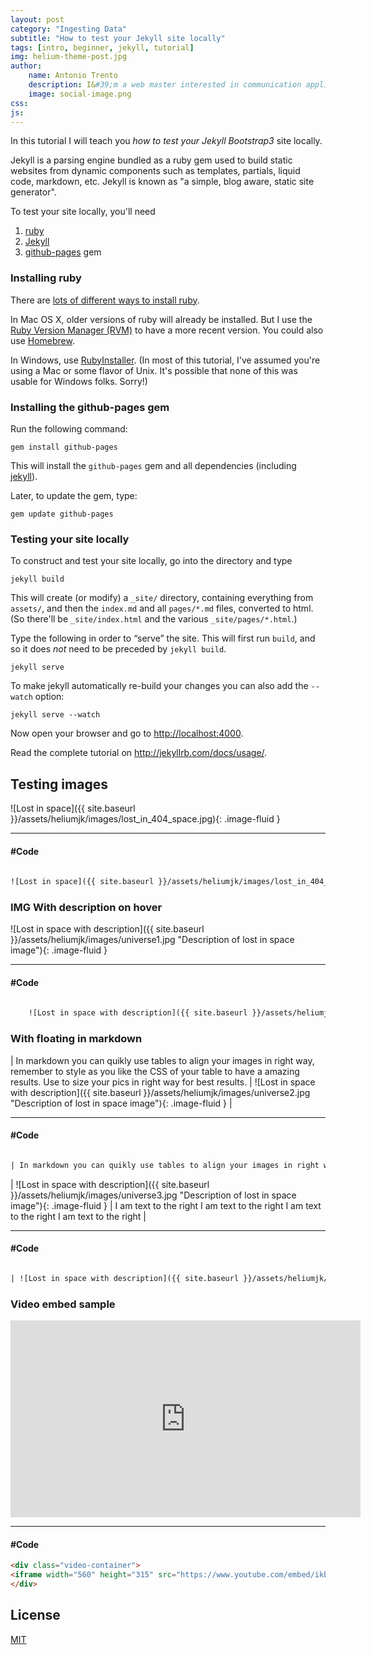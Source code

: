 ```yaml
---
layout: post
category: "Ingesting Data"
subtitle: "How to test your Jekyll site locally"
tags: [intro, beginner, jekyll, tutorial]
img: helium-theme-post.jpg
author: 
    name: Antonio Trento
    description: I&#39;m a web master interested in communication applied to web marketing.
    image: social-image.png
css: 
js: 
---
```


In this tutorial I will teach you *how to test your Jekyll Bootstrap3* site locally.

<!--more-->

Jekyll is a parsing engine bundled as a ruby gem used to build static websites from
dynamic components such as templates, partials, liquid code, markdown, etc. Jekyll is known as "a simple, blog aware, static site generator".

To test your site locally, you'll need

1. [ruby](https://www.ruby-lang.org/en/)
2. [Jekyll](https://http://jekyllrb.com/)
3. [github-pages](https://github.com/github/pages-gem) gem


### Installing ruby

There are
[lots of different ways to install ruby](https://www.ruby-lang.org/en/installation/).


In Mac OS X, older versions of ruby will already be installed.  But I
use the [Ruby Version Manager (RVM)](http://rvm.io/) to have a more
recent version.  You could also use [Homebrew](http://brew.sh/).

In Windows, use [RubyInstaller](http://rubyinstaller.org/). (In most
of this tutorial, I've assumed you're using a Mac or some flavor of
Unix. It's possible that none of this was usable for Windows
folks. Sorry!)


### Installing the github-pages gem

Run the following command:
``` 
gem install github-pages
```
This will install the `github-pages` gem and all dependencies
(including [jekyll](http://jekyllrb.com/)).

Later, to update the gem, type:
``` 
gem update github-pages
```
### Testing your site locally

To construct and test your site locally, go into the directory and
type
```
jekyll build
```
This will create (or modify) a `_site/` directory, containing
everything from `assets/`, and then the `index.md` and all
`pages/*.md` files, converted to html. (So there'll be
`_site/index.html` and the various `_site/pages/*.html`.)

Type the following in order to &ldquo;serve&rdquo; the site.
This will first run `build`, and so it does _not_ need to be
preceded by `jekyll build`.
```
jekyll serve
```
To make jekyll automatically re-build your changes you can also add the `--watch` option:
```
jekyll serve --watch
```
Now open your browser and go to <http://localhost:4000>.

Read the complete tutorial on <http://jekyllrb.com/docs/usage/>.

## Testing images

![Lost in space]({{ site.baseurl }}/assets/heliumjk/images/lost_in_404_space.jpg){: .image-fluid }

***
#### #Code
``` html
	
![Lost in space]({{ site.baseurl }}/assets/heliumjk/images/lost_in_404_space.jpg){: .image-fluid }

```

### IMG With description on hover

![Lost in space with description]({{ site.baseurl }}/assets/heliumjk/images/universe1.jpg "Description of lost in space image"){: .image-fluid }

***
#### #Code
``` HTML
	
	![Lost in space with description]({{ site.baseurl }}/assets/heliumjk/images/universe1.jpg "Description of lost in space image"){: .image-fluid }

```

### With floating in markdown

| In markdown you can quikly use tables to align your images in right way, remember to style as you like the CSS of your table to have a amazing results. Use to size your pics in right way for best results. | ![Lost in space with description]({{ site.baseurl }}/assets/heliumjk/images/universe2.jpg "Description of lost in space image"){: .image-fluid } |

***
#### #Code
``` html

| In markdown you can quikly use tables to align your images in right way, remember to style as you like the CSS of your table to have a amazing results. Use to size your pics in right way for best results. | ![Lost in space with description]({{ site.baseurl }}/assets/heliumjk/images/universe2.jpg "Description of lost in space image"){: .image-fluid } |


```

| ![Lost in space with description]({{ site.baseurl }}/assets/heliumjk/images/universe3.jpg "Description of lost in space image"){: .image-fluid } | I am text to the right I am text to the right I am text to the right I am text to the right |

***
#### #Code
``` HTML

| ![Lost in space with description]({{ site.baseurl }}/assets/heliumjk/images/universe3.jpg "Description of lost in space image"){: .image-fluid } | I am text to the right I am text to the right I am text to the right I am text to the right |

```

### Video embed sample
<div class="video-container">
<iframe width="560" height="315" src="https://www.youtube.com/embed/ikbYpAHkurs?ecver=1" frameborder="0" allowfullscreen></iframe>
</div>

***
#### #Code
``` html
<div class="video-container">
<iframe width="560" height="315" src="https://www.youtube.com/embed/ikbYpAHkurs?ecver=1" frameborder="0" allowfullscreen></iframe>
</div>

```

## License

[MIT](http://opensource.org/licenses/MIT)
